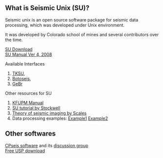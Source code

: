 
## What is Seismic Unix (SU)?

Seismic unix is an open source software package for seismic data processing, which was developed under Unix environment.  

It was developed by Colorado school of mines and several contributors over the time. 





[SU Download ](https://github.com/JohnWStockwellJr/SeisUnix)   
[SU Manual Ver 4, 2008](http://web.mit.edu/cwpsu_v44r1/sumanual_600dpi_letter.pdf)

Available Interfaces
1. [TKSU](https://www.henrythorson.com/interface.htm), 
2. [Botoseis](https://sourceforge.net/projects/botoseis/), 
3. [GeBr](http://www.gebrproject.com/)

Other resources for SU
1. [KFUPM Manual](https://faculty.kfupm.edu.sa/ES/ashuhail/Undergraduate/GEOP320/Labs/Manual/Manual.pdf)
2. [SU tutorial by Stockwell]( https://yangpl.files.wordpress.com/2015/09/stockwell_su_tutorial_ch1-14.pdf)
3. [Theory of seismic imaging by Scales](http://sappho.eps.mcgill.ca/~olivia/EES/2018-Winter/TSI.pdf)
4. Data processing examples: 
[Example1](https://wiki.seg.org/wiki/Alaska_2D_land_line_31-81#Seismic_Unix_scripts_to_process_2D_land_lines)
[Example2](https://wiki.seg.org/wiki/Alaska_2D_land_line_16-81)



## Other softwares

[CPseis software](https://sourceforge.net/projects/cpseis/) and its [discussion group](http://www.processing-seismic.xyz/css.html)   
[Free USP download](https://freeusp.org/) 
